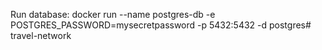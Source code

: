 Run database: docker run --name postgres-db -e POSTGRES_PASSWORD=mysecretpassword -p 5432:5432 -d postgres# travel-network
